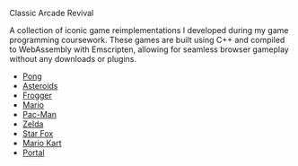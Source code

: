 Classic Arcade Revival

A collection of iconic game reimplementations I developed during my game programming coursework. These games are built using C++ and compiled to WebAssembly with Emscripten, allowing for seamless browser gameplay without any downloads or plugins.

- [Pong](https://natnatichang.github.io/web-game-collection/Ping%20Pong/Lab01.html)
- [Asteroids](https://natnatichang.github.io/web-game-collection/Asteroids/Lab02.html)
- [Frogger](https://natnatichang.github.io/web-game-collection/Frogger/Lab03.html)
- [Mario](https://natnatichang.github.io/web-game-collection/Mario/Lab04.html)
- [Pac-Man](https://natnatichang.github.io/web-game-collection/Pac-Man/Lab05.html)
- [Zelda](https://natnatichang.github.io/web-game-collection/Zelda/Lab06.html)
- [Star Fox](https://natnatichang.github.io/web-game-collection/Star%20Fox%20Tunnel/Lab07.html)
- [Mario Kart](https://natnatichang.github.io/web-game-collection/Mario%20Kart/Lab08.html)
- [Portal](https://natnatichang.github.io/web-game-collection/Portal/Lab12.html)

